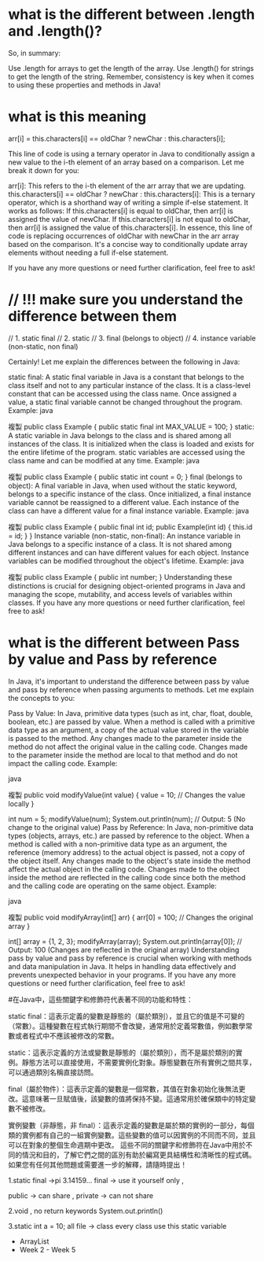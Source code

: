 # what is the different between .length and .length()?
So, in summary:

Use .length for arrays to get the length of the array.
Use .length() for strings to get the length of the string.
Remember, consistency is key when it comes to using these properties and methods in Java!

# what is this meaning
arr[i] = this.characters[i] == oldChar ? newChar : this.characters[i];

This line of code is using a ternary operator in Java to conditionally assign a new value to the i-th element of an array based on a comparison. Let me break it down for you:

arr[i]: This refers to the i-th element of the arr array that we are updating.
this.characters[i] == oldChar ? newChar : this.characters[i]: This is a ternary operator, which is a shorthand way of writing a simple if-else statement. It works as follows:
If this.characters[i] is equal to oldChar, then arr[i] is assigned the value of newChar.
If this.characters[i] is not equal to oldChar, then arr[i] is assigned the value of this.characters[i].
In essence, this line of code is replacing occurrences of oldChar with newChar in the arr array based on the comparison. It's a concise way to conditionally update array elements without needing a full if-else statement.

If you have any more questions or need further clarification, feel free to ask!

# // !!! make sure you understand the difference between them
  // 1. static final
  // 2. static
  // 3. final (belongs to object)
  // 4. instance variable (non-static, non final)

  Certainly! Let me explain the differences between the following in Java:

static final:
A static final variable in Java is a constant that belongs to the class itself and not to any particular instance of the class.
It is a class-level constant that can be accessed using the class name.
Once assigned a value, a static final variable cannot be changed throughout the program.
Example:
java

複製
public class Example {
    public static final int MAX_VALUE = 100;
}
static:
A static variable in Java belongs to the class and is shared among all instances of the class.
It is initialized when the class is loaded and exists for the entire lifetime of the program.
static variables are accessed using the class name and can be modified at any time.
Example:
java

複製
public class Example {
    public static int count = 0;
}
final (belongs to object):
A final variable in Java, when used without the static keyword, belongs to a specific instance of the class.
Once initialized, a final instance variable cannot be reassigned to a different value.
Each instance of the class can have a different value for a final instance variable.
Example:
java

複製
public class Example {
    public final int id;
    public Example(int id) {
        this.id = id;
    }
}
Instance variable (non-static, non-final):
An instance variable in Java belongs to a specific instance of a class.
It is not shared among different instances and can have different values for each object.
Instance variables can be modified throughout the object's lifetime.
Example:
java

複製
public class Example {
    public int number;
}
Understanding these distinctions is crucial for designing object-oriented programs in Java and managing the scope, mutability, and access levels of variables within classes. If you have any more questions or need further clarification, feel free to ask!

# what is the different between Pass by value and Pass by reference

In Java, it's important to understand the difference between pass by value and pass by reference when passing arguments to methods. Let me explain the concepts to you:

Pass by Value:
In Java, primitive data types (such as int, char, float, double, boolean, etc.) are passed by value.
When a method is called with a primitive data type as an argument, a copy of the actual value stored in the variable is passed to the method.
Any changes made to the parameter inside the method do not affect the original value in the calling code.
Changes made to the parameter inside the method are local to that method and do not impact the calling code.
Example:

java

複製
public void modifyValue(int value) {
    value = 10; // Changes the value locally
}

int num = 5;
modifyValue(num);
System.out.println(num); // Output: 5 (No change to the original value)
Pass by Reference:
In Java, non-primitive data types (objects, arrays, etc.) are passed by reference to the object.
When a method is called with a non-primitive data type as an argument, the reference (memory address) to the actual object is passed, not a copy of the object itself.
Any changes made to the object's state inside the method affect the actual object in the calling code.
Changes made to the object inside the method are reflected in the calling code since both the method and the calling code are operating on the same object.
Example:

java

複製
public void modifyArray(int[] arr) {
    arr[0] = 100; // Changes the original array
}

int[] array = {1, 2, 3};
modifyArray(array);
System.out.println(array[0]); // Output: 100 (Changes are reflected in the original array)
Understanding pass by value and pass by reference is crucial when working with methods and data manipulation in Java. It helps in handling data effectively and prevents unexpected behavior in your programs. If you have any more questions or need further clarification, feel free to ask!

#在Java中，這些關鍵字和修飾符代表著不同的功能和特性：

static final：這表示定義的變數是靜態的（屬於類別），並且它的值是不可變的（常數）。這種變數在程式執行期間不會改變，通常用於定義常數值，例如數學常數或者程式中不應該被修改的常數。

static：這表示定義的方法或變數是靜態的（屬於類別），而不是屬於類別的實例。靜態方法可以直接使用，不需要實例化對象。靜態變數在所有實例之間共享，可以通過類別名稱直接訪問。

final（屬於物件）：這表示定義的變數是一個常數，其值在對象初始化後無法更改。這意味著一旦賦值後，該變數的值將保持不變。這通常用於確保類中的特定變數不被修改。

實例變數（非靜態，非 final）：這表示定義的變數是屬於類的實例的一部分，每個類的實例都有自己的一組實例變數。這些變數的值可以因實例的不同而不同，並且可以在對象的整個生命週期中更改。
這些不同的關鍵字和修飾符在Java中用於不同的情況和目的，了解它們之間的區別有助於編寫更具結構性和清晰性的程式碼。如果您有任何其他問題或需要進一步的解釋，請隨時提出！


1.static final ->pi 3.14159...
final -> use it yourself only ,

 public -> can share ,
  private -> can not share 

2.void , no return keywords
System.out.println() 

3.static 
int a = 10;
all file -> class 
every class use this static variable 

- ArrayList
- Week 2 - Week 5